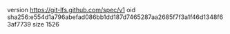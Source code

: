 version https://git-lfs.github.com/spec/v1
oid sha256:e554d1a796abefad086bb1dd187d7465287aa2685f7f3a1f46d1348f63af7739
size 1526
